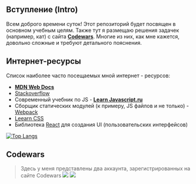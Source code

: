 ## Вступление (Intro)
Всем доброго времени суток! Этот репозиторий будет посвящен в основном учебным целям. Также тут я размещаю решения задачек (например, кат) с сайта [**Codewars**](https://www.codewars.com/). Многие из них, как мне кажется, довольно сложные и требуют детального пояснения.

## Интернет-ресурсы
Список наиболее часто посещаемых мной интернет - ресурсов:
* [**MDN Web Docs**](https://developer.mozilla.org/ru/)
* [Stackoverflow](https://ru.stackoverflow.com/)
* Современный учебник по JS - [**Learn Javascript.ru**](https://learn.javascript.ru/)
* Сборщик статических модулей (к примеру, JS файлов и не только) - [Webpack](https://webpack.js.org/)
* [Leearn CSS](https://web.dev/learn/css/)
* Библиотека [React](https://ru.reactjs.org/) для создания UI (пользовательских интерфейсов)

[![Top Langs](https://github-readme-stats.vercel.app/api/top-langs/?username=InGodWeTrustt&layout=compact)](https://github.com/InGodWeTrustt/github-readme-stats)

<!-- ## Stats
![GitHub stats](https://github-readme-stats.vercel.app/api?username=InGodWeTrustt&hide=contribs,prs&show_icons=true&theme=yeblu&border_radius=25) -->

## Codewars
> Здесь у меня представлены два аккаунта, зарегистрированных на сайте Codewars
![](https://www.codewars.com/users/InGodWeTrustt/badges/large)
![](https://www.codewars.com/users/y4y4/badges/large)

<!--
Краткий справочник по оформлению файлов такого типа:
* - по сути представляют собой списки
#  Заголовок первого уровня #
### Заголовок третьего уровня ###
###### Заголовок шестого уровня ######
**текст
->
